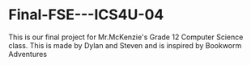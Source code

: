 # Final-FSE---ICS4U-04
This is our final project for Mr.McKenzie's Grade 12 Computer Science class.
This is made by Dylan and Steven and is inspired by Bookworm Adventures 
